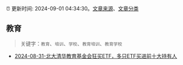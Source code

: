 :alarm_clock: 更新时间: 2024-09-01 04:34:30。[文章来源](/README.md)、[文章分类](/TAGS.md)

## 教育


> 关键字：`教育`、`培训`、`学校`、`教育培训`、`教育学校`



- [2024-08-31-北大清华教育基金会狂买ETF，多只ETF买进前十大持有人](https://www.cls.cn/detail/1784678) 
